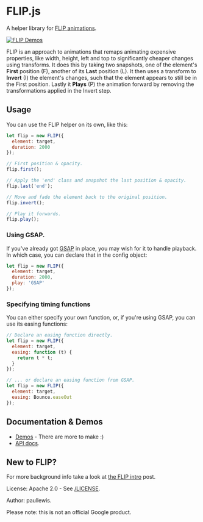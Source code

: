# FLIP.js

A helper library for [FLIP animations](https://aerotwist.com/blog/flip-your-animations).

[![FLIP Demos](https://cloud.githubusercontent.com/assets/617438/12309072/8be03324-ba40-11e5-8f6c-0e5c04f87336.png)](http://googlearchive.github.io/flipjs/)

FLIP is an approach to animations that remaps animating expensive properties, like width, height, left and top to significantly cheaper changes using transforms. It does this by taking two snapshots, one of the element's **First** position (F), another of its **Last** position (L). It then uses a transform to **Invert** (I) the element's changes, such that the element appears to still be in the First position. Lastly it **Plays** (P) the animation forward by removing the transformations applied in the Invert step.

## Usage

You can use the FLIP helper on its own, like this:

```javascript
let flip = new FLIP({
  element: target,
  duration: 2000
});

// First position & opacity.
flip.first();

// Apply the 'end' class and snapshot the last position & opacity.
flip.last('end');

// Move and fade the element back to the original position.
flip.invert();

// Play it forwards.
flip.play();
```

### Using GSAP.

If you've already got [GSAP](http://greensock.com/gsap) in place, you may wish for it to handle playback. In which case, you can declare that in the config object:

```javascript
let flip = new FLIP({
  element: target,
  duration: 2000,
  play: 'GSAP'
});
```

### Specifying timing functions

You can either specify your own function, or, if you're using GSAP, you can use its easing functions:

```javascript
// Declare an easing function directly.
let flip = new FLIP({
  element: target,
  easing: function (t) {
    return t * t;
  }
});

// ... or declare an easing function from GSAP.
let flip = new FLIP({
  element: target,
  easing: Bounce.easeOut
});
```

## Documentation & Demos

  * [Demos](https://googlearchive.github.io/flipjs/) - There are more to make :)
  * [API docs](https://googlearchive.github.io/flipjs/docs/FLIP.html).

## New to FLIP?

For more background info take a look at [the FLIP intro](https://aerotwist.com/blog/flip-your-animations) post.

License: Apache 2.0 - See [/LICENSE](/LICENSE).

Author: paullewis.

Please note: this is not an official Google product.
